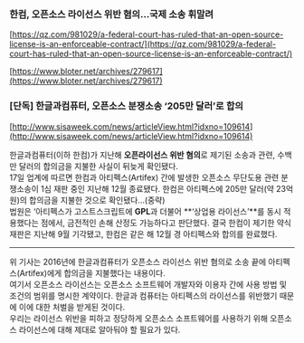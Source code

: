 ### 한컴, 오픈소스 라이선스 위반 혐의…국제 소송 휘말려

[https://qz.com/981029/a-federal-court-has-ruled-that-an-open-source-license-is-an-enforceable-contract/](https://qz.com/981029/a-federal-court-has-ruled-that-an-open-source-license-is-an-enforceable-contract/)

[https://www.bloter.net/archives/279617](https://www.bloter.net/archives/279617)

### \[단독\] 한글과컴퓨터, 오픈소스 분쟁소송 ‘205만 달러’로 합의

[http://www.sisaweek.com/news/articleView.html?idxno=109614](http://www.sisaweek.com/news/articleView.html?idxno=109614)

한글과컴퓨터\(이하 한컴\)가 지난해 **오픈라이선스 위반 혐의**로 제기된 소송과 관련, 수백만 달러의 합의금을 지불한 사실이 뒤늦게 확인됐다.  
17일 업계에 따르면 한컴과 아티펙스\(Artifex\) 간에 발생한 오픈소스 무단도용 관련 분쟁소송이 1심 재판 중인 지난해 12월 종료됐다. 한컴은 아티펙스에 205만 달러\(약 23억원\)의 합의금을 지불한 것으로 확인됐다...\(중략\)  
법원은 ‘아티펙스가 고스트스크립트에 **GPL**과 더불어 **‘상업용 라이선스’**를 동시 적용했다는 점에서, 금전적인 손해 산정도 가능하다고 판단했다. 결국 한컴이 제기한 약식재판은 지난해 9월 기각됐고, 한컴은 같은 해 12월 경 아티펙스와 합의를 완료했다.

---

위 기사는 2016년에 한글과컴퓨터가 오픈소스 라이선스 위반 혐의로 소송 끝에 아티펙스\(Artifex\)에게 합의금을 지불했다는 내용이다.  
여기서 오픈소스 라이선스는 오픈소스 소프트웨어 개발자와 이용자 간에 사용 방법 및 조건의 범위를 명시한 계약이다. 한글과 컴퓨터는 아티펙스의 라이선스를 위반했기 때문에 이에 대한 처벌을 받게된 것이다.   
우리는 라이선스 위반을 피하고 정당하게 오픈소스 소프트웨어를 사용하기 위해 오픈소스 라이선스에 대해 제대로 알아둬야 할 필요가 있다.

